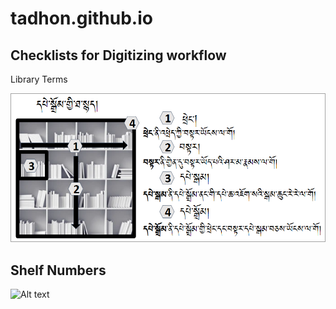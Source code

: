 # tadhon.github.io

## Checklists for Digitizing workflow

Library Terms

![Alt text](https://raw.githubusercontent.com/tadhondup/tadhon.github.io/main/docs/img/library%20terms.png)

## Shelf Numbers

![Alt text](relative/path/to/image.png)


